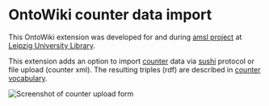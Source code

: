 # OntoWiki counter data import

This OntoWiki extension was developed for and during [amsl project](http://amsl.technology) at [Leipzig University Library](http://ub.uni-leipzig.de/).

This extension adds an option to import [counter](http://www.niso.org/schemas/sushi/#counter) data via [sushi](http://www.niso.org/schemas/sushi/) protocol or file upload (counter xml). 
The resulting triples (rdf) are described in [counter vocabulary](http://vocab.ub.uni-leipzig.de/counter).

![Screenshot of counter upload form](http://amsl.technology/wp-content/uploads/2015/07/counter_form.png "Upload form")
